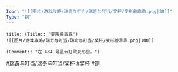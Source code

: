 ```yaml
---
Icon: "![[图片/游戏攻略/瑞奇与叮当/瑞奇与叮当/奖杯/变形兽乖乖.png|30]]"
Type: "铜"
---
```

```ad-common-bronze-trophy
title: (Title:: "变形兽乖乖")
![[图片/游戏攻略/瑞奇与叮当/瑞奇与叮当/奖杯/变形兽乖乖.png|100]]

(Comment:: "在 G34 号星云打败变形兽。")
```

#瑞奇与叮当/瑞奇与叮当/奖杯 #奖杯 #铜
